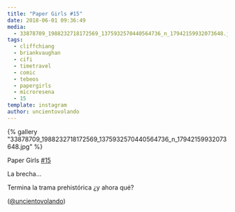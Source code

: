 ```yaml
---
title: "Paper Girls #15"
date: 2018-06-01 09:36:49
media: 
  - 33878709_1988232718172569_1375932570440564736_n_17942159932073648.jpg
tags: 
  - cliffchiang
  - briankvaughan
  - cifi
  - timetravel
  - comic
  - tebeos
  - papergirls
  - microresena
  - 15
template: instagram
author: uncientovolando
---
```


{% gallery "33878709_1988232718172569_1375932570440564736_n_17942159932073648.jpg" %}

Paper Girls [#15](/etiquetas/15)

La brecha...

Termina la trama prehistórica ¿y ahora qué?

([@uncientovolando](https://instagram.com/uncientovolando))
